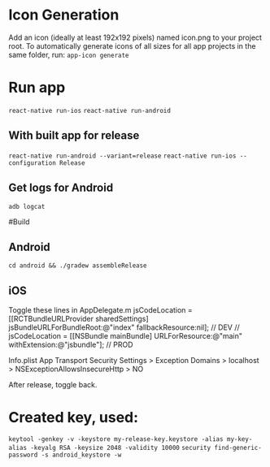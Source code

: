 # Icon Generation

Add an icon (ideally at least 192x192 pixels) named icon.png to your project root. To automatically generate icons of all sizes for all app projects in the same folder, run:
`app-icon generate`

# Run app

`react-native run-ios`
`react-native run-android`

## With built app for release

`react-native run-android --variant=release`
`react-native run-ios --configuration Release`

## Get logs for Android

`adb logcat`

#Build

## Android

`cd android && ./gradew assembleRelease`

## iOS

Toggle these lines in AppDelegate.m
jsCodeLocation = [[RCTBundleURLProvider sharedSettings] jsBundleURLForBundleRoot:@"index" fallbackResource:nil]; // DEV
// jsCodeLocation = [[NSBundle mainBundle] URLForResource:@"main" withExtension:@"jsbundle"]; // PROD

Info.plist
App Transport Security Settings > Exception Domains > localhost > NSExceptionAllowsInsecureHttp > NO

After release, toggle back.

# Created key, used:

`keytool -genkey -v -keystore my-release-key.keystore -alias my-key-alias -keyalg RSA -keysize 2048 -validity 10000`
`security find-generic-password -s android_keystore -w`
